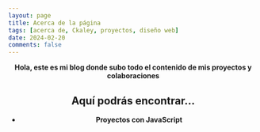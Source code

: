 ```yaml
---
layout: page
title: Acerca de la página
tags: [acerca de, Ckaley, proyectos, diseño web]
date: 2024-02-20
comments: false
---
```

    
<center><b><b/>Hola, este es mi blog donde subo todo el contenido de mis proyectos y colaboraciones<center/>

## Aquí podrás encontrar...
* Proyectos con JavaScript